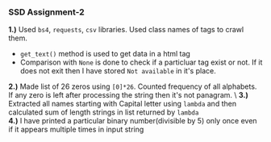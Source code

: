 ### SSD Assignment-2
**1.)** Used `bs4`, `requests`, `csv` libraries. Used class names of tags to crawl them.
- `get_text()` method is used to get data in a html tag
-  Comparison with `None` is done to check if a particluar tag exist or not. If it does not exit then I have stored `Not available` in it's place.

**2.)** Made list of 26 zeros using `[0]*26`. Counted frequency of all alphabets. If any  zero is left after processing the string then it's not panagram. \ 
**3.)** Extracted all names starting with Capital letter using `lambda` and then calculated sum of length strings in list returned by `lambda` \
**4.)** I have printed a particular binary number(divisible by 5) only once even if it appears multiple times in input string 
